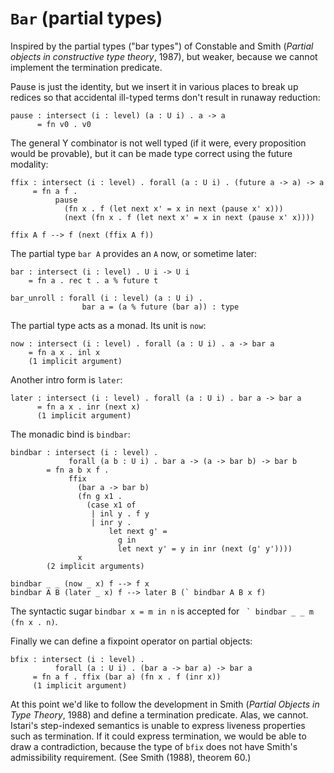 # `Bar` (partial types)

Inspired by the partial types ("bar types") of Constable and Smith
(*Partial objects in constructive type theory*, 1987), but weaker,
because we cannot implement the termination predicate.

Pause is just the identity, but we insert it in various places to
break up redices so that accidental ill-typed terms don't result in
runaway reduction:

    pause : intersect (i : level) (a : U i) . a -> a
          = fn v0 . v0

The general Y combinator is not well typed (if it were, every
proposition would be provable), but it can be made type correct using
the future modality:

    ffix : intersect (i : level) . forall (a : U i) . (future a -> a) -> a
         = fn a f .
              pause
                (fn x . f (let next x' = x in next (pause x' x)))
                (next (fn x . f (let next x' = x in next (pause x' x))))

    ffix A f --> f (next (ffix A f))

The partial type `bar A` provides an `A` now, or sometime later:

    bar : intersect (i : level) . U i -> U i
        = fn a . rec t . a % future t

    bar_unroll : forall (i : level) (a : U i) .
                    bar a = (a % future (bar a)) : type

The partial type acts as a monad.  Its unit is `now`:

    now : intersect (i : level) . forall (a : U i) . a -> bar a
        = fn a x . inl x
        (1 implicit argument)

Another intro form is `later`:

    later : intersect (i : level) . forall (a : U i) . bar a -> bar a
          = fn a x . inr (next x)
          (1 implicit argument)

The monadic bind is `bindbar`:

    bindbar : intersect (i : level) .
                 forall (a b : U i) . bar a -> (a -> bar b) -> bar b
            = fn a b x f .
                 ffix
                   (bar a -> bar b)
                   (fn g x1 .
                     (case x1 of
                      | inl y . f y
                      | inr y .
                          let next g' =
                            g in
                            let next y' = y in inr (next (g' y'))))
                   x
            (2 implicit arguments)

    bindbar _ _ (now _ x) f --> f x
    bindbar A B (later _ x) f --> later B (` bindbar A B x f)

The syntactic sugar `bindbar x = m in n` is accepted for 
`` ` bindbar _ _ m (fn x . n)``.

   

Finally we can define a fixpoint operator on partial objects:

    bfix : intersect (i : level) .
              forall (a : U i) . (bar a -> bar a) -> bar a
         = fn a f . ffix (bar a) (fn x . f (inr x))
         (1 implicit argument)


At this point we'd like to follow the development in Smith (*Partial
Objects in Type Theory*, 1988) and define a termination predicate.
Alas, we cannot.  Istari's step-indexed semantics is unable to express
liveness properties such as termination.  If it could express
termination, we would be able to draw a contradiction, because the
type of `bfix` does not have Smith's admissibility requirement.  (See
Smith (1988), theorem 60.)
